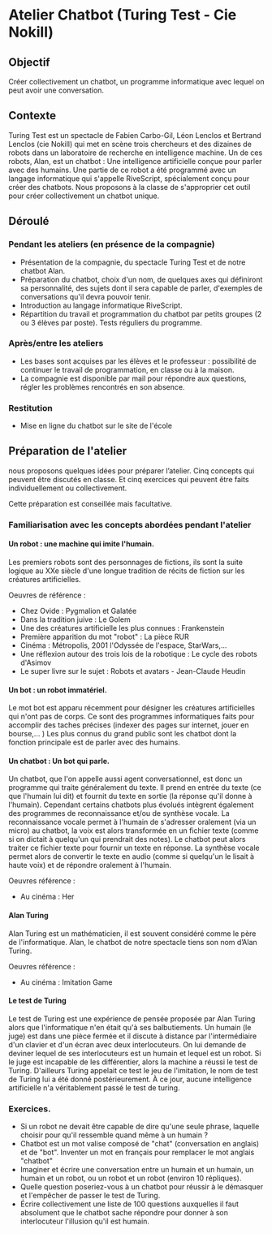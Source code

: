 Atelier Chatbot (Turing Test - Cie Nokill)
==========================================

Objectif
--------

Créer collectivement un chatbot, un programme informatique avec lequel on peut avoir une conversation.

Contexte
--------

Turing Test est un spectacle de Fabien Carbo-Gil, Léon Lenclos et Bertrand Lenclos (cie Nokill) qui met en scène trois chercheurs et des dizaines de robots dans un laboratoire de recherche en intelligence machine. Un de ces robots, Alan, est un chatbot : Une intelligence artificielle conçue pour parler avec des humains. Une partie de ce robot a été programmé avec un langage informatique qui s'appelle RiveScript, spécialement conçu pour créer des chatbots. Nous proposons à la classe de s'approprier cet outil pour créer collectivement un chatbot unique.

Déroulé
-------

### Pendant les ateliers (en présence de la compagnie)

- Présentation de la compagnie, du spectacle Turing Test et de notre chatbot Alan.
- Préparation du chatbot, choix d'un nom, de quelques axes qui définiront sa personnalité, des sujets dont il sera capable de parler, d'exemples de conversations qu'il devra pouvoir tenir.
- Introduction au langage informatique RiveScript.
- Répartition du travail et programmation du chatbot par petits groupes (2 ou 3 élèves par poste). Tests réguliers du programme.

### Après/entre les ateliers

- Les bases sont acquises par les élèves et le professeur : possibilité de continuer le travail de programmation, en classe ou à la maison.
- La compagnie est disponible par mail pour répondre aux questions, régler les problèmes rencontrés en son absence.

### Restitution

- Mise en ligne du chatbot sur le site de l'école

Préparation de l'atelier
-------------------------

nous proposons quelques idées pour préparer l’atelier. Cinq concepts qui peuvent être discutés en classe. Et cinq exercices qui peuvent être faits individuellement ou collectivement.

Cette préparation est conseillée mais facultative.

### Familiarisation avec les concepts abordées pendant l'atelier

#### Un robot : une machine qui imite l'humain.

Les premiers robots sont des personnages de fictions, ils sont la suite logique au XXe siècle d'une longue tradition de récits de fiction sur les créatures artificielles.

Oeuvres de référence :

- Chez Ovide : Pygmalion et Galatée
- Dans la tradition juive : Le Golem
- Une des créatures artificielle les plus connues : Frankenstein
- Première apparition du mot "robot" : La pièce RUR
- Cinéma : Métropolis, 2001 l'Odyssée de l'espace, StarWars,...
- Une réflexion autour des trois lois de la robotique : Le cycle des robots d'Asimov
- Le super livre sur le sujet : Robots et avatars - Jean-Claude Heudin

#### Un bot : un robot immatériel.

Le mot bot est apparu récemment pour désigner les créatures artificielles qui n'ont pas de corps. Ce sont des programmes informatiques faits pour accomplir des taches précises (indexer des pages sur internet, jouer en bourse,... ) Les plus connus du grand public sont les chatbot dont la fonction principale est de parler avec des humains.

#### Un chatbot : Un bot qui parle.

Un chatbot, que l'on appelle aussi agent conversationnel, est donc un programme qui traite généralement du texte. Il prend en entrée du texte (ce que l'humain lui dit) et fournit du texte en sortie (la réponse qu'il donne à l'humain). Cependant certains chatbots plus évolués intègrent également des programmes de reconnaissance et/ou de synthèse vocale. La reconnaissance vocale permet à l'humain de s'adresser oralement (via un micro) au chatbot, la voix est alors transformée en un fichier texte (comme si on dictait à quelqu'un qui prendrait des notes). Le chatbot peut alors traiter ce fichier texte pour fournir un texte en réponse. La synthèse vocale permet alors de convertir le texte en audio (comme si quelqu'un le lisait à haute voix) et de répondre oralement à l'humain.

Oeuvres référence :

- Au cinéma : Her

#### Alan Turing

Alan Turing est un mathématicien, il est souvent considéré comme le père de l'informatique. Alan, le chatbot de notre spectacle tiens son nom d’Alan Turing.

Oeuvres référence :

- Au cinéma : Imitation Game

#### Le test de Turing

Le test de Turing est une expérience de pensée proposée par Alan Turing alors que l'informatique n'en était qu'à ses balbutiements.
Un humain (le juge) est dans une pièce fermée et il discute à distance par l'intermédiaire d'un clavier et d'un écran avec deux interlocuteurs. On lui demande de deviner lequel de ses interlocuteurs est un humain et lequel est un robot. Si le juge est incapable de les différentier, alors la machine a réussi le test de Turing. D'ailleurs Turing appelait ce test le jeu de l'imitation, le nom de test de Turing lui a été donné postérieurement.
À ce jour, aucune intelligence artificielle n'a véritablement passé le test de turing.

### Exercices.

- Si un robot ne devait être capable de dire qu'une seule phrase, laquelle choisir pour qu'il ressemble quand même à un humain ?
- Chatbot est un mot valise composé de "chat" (conversation en anglais) et de "bot". Inventer un mot en français pour remplacer le mot anglais "chatbot"
- Imaginer et écrire une conversation entre un humain et un humain, un humain et un robot, ou un robot et un robot (environ 10 répliques).
- Quelle question poseriez-vous à un chatbot pour réussir à le démasquer et l'empêcher de passer le test de Turing.
- Écrire collectivement une liste de 100 questions auxquelles il faut absolument que le chatbot sache répondre pour donner à son interlocuteur l'illusion qu'il est humain.
